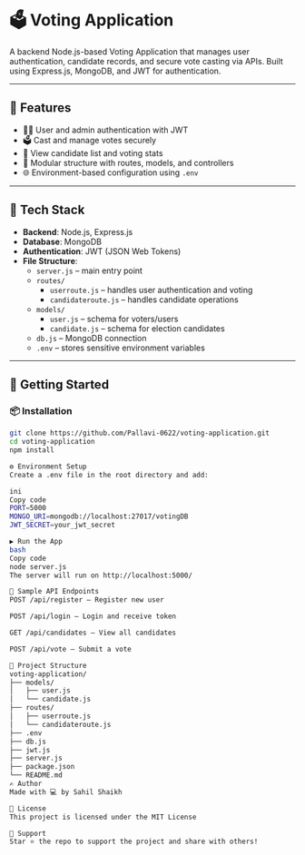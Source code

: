 # 🗳️ Voting Application

A backend Node.js-based Voting Application that manages user authentication, candidate records, and secure vote casting via APIs. Built using Express.js, MongoDB, and JWT for authentication.

---

## 🔧 Features

- 🧑‍💼 User and admin authentication with JWT
- 🗳️ Cast and manage votes securely
- 🧾 View candidate list and voting stats
- 🧱 Modular structure with routes, models, and controllers
- 🌐 Environment-based configuration using `.env`

---

## 🧰 Tech Stack

- **Backend**: Node.js, Express.js
- **Database**: MongoDB
- **Authentication**: JWT (JSON Web Tokens)
- **File Structure**:
  - `server.js` – main entry point
  - `routes/`
    - `userroute.js` – handles user authentication and voting
    - `candidateroute.js` – handles candidate operations
  - `models/`
    - `user.js` – schema for voters/users
    - `candidate.js` – schema for election candidates
  - `db.js` – MongoDB connection
  - `.env` – stores sensitive environment variables

---

## 🚀 Getting Started

### 📦 Installation

```bash
git clone https://github.com/Pallavi-0622/voting-application.git
cd voting-application
npm install

⚙️ Environment Setup
Create a .env file in the root directory and add:

ini
Copy code
PORT=5000
MONGO_URI=mongodb://localhost:27017/votingDB
JWT_SECRET=your_jwt_secret

▶️ Run the App
bash
Copy code
node server.js
The server will run on http://localhost:5000/

🧪 Sample API Endpoints
POST /api/register – Register new user

POST /api/login – Login and receive token

GET /api/candidates – View all candidates

POST /api/vote – Submit a vote

📁 Project Structure
voting-application/
├── models/
│   ├── user.js
│   └── candidate.js
├── routes/
│   ├── userroute.js
│   └── candidateroute.js
├── .env
├── db.js
├── jwt.js
├── server.js
├── package.json
└── README.md
✍️ Author
Made with 💻 by Sahil Shaikh

📄 License
This project is licensed under the MIT License

🌟 Support
Star ⭐ the repo to support the project and share with others!
